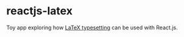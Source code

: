 # reactjs-latex

Toy app exploring how [LaTeX typesetting](http://www.latex-project.org/about/) can be used with React.js.
